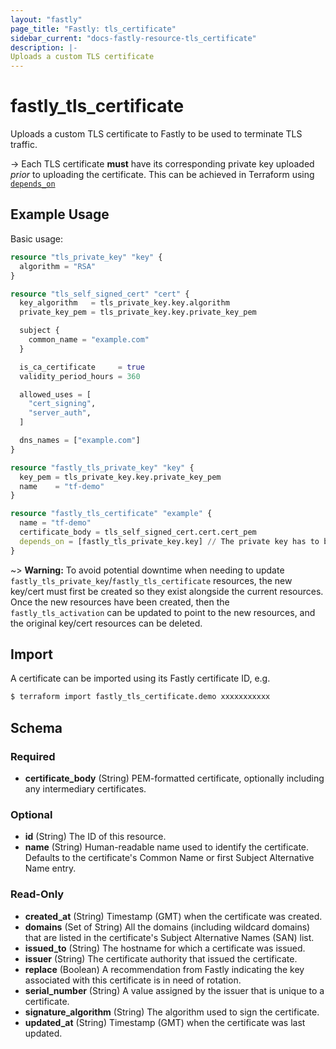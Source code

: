 ```yaml
---
layout: "fastly"
page_title: "Fastly: tls_certificate"
sidebar_current: "docs-fastly-resource-tls_certificate"
description: |-
Uploads a custom TLS certificate
---
```


# fastly_tls_certificate

Uploads a custom TLS certificate to Fastly to be used to terminate TLS traffic.

-> Each TLS certificate **must** have its corresponding private key uploaded _prior_ to uploading the certificate. This
can be achieved in Terraform using [`depends_on`](https://www.terraform.io/docs/configuration/meta-arguments/depends_on.html)

## Example Usage

Basic usage:

```terraform
resource "tls_private_key" "key" {
  algorithm = "RSA"
}

resource "tls_self_signed_cert" "cert" {
  key_algorithm   = tls_private_key.key.algorithm
  private_key_pem = tls_private_key.key.private_key_pem

  subject {
    common_name = "example.com"
  }

  is_ca_certificate     = true
  validity_period_hours = 360

  allowed_uses = [
    "cert_signing",
    "server_auth",
  ]

  dns_names = ["example.com"]
}

resource "fastly_tls_private_key" "key" {
  key_pem = tls_private_key.key.private_key_pem
  name    = "tf-demo"
}

resource "fastly_tls_certificate" "example" {
  name = "tf-demo"
  certificate_body = tls_self_signed_cert.cert.cert_pem
  depends_on = [fastly_tls_private_key.key] // The private key has to be present before the certificate can be uploaded
}
```

~> **Warning:** To avoid potential downtime when needing to update `fastly_tls_private_key`/`fastly_tls_certificate` resources, the new key/cert must first be created so they exist alongside the current resources. Once the new resources have been created, then the `fastly_tls_activation` can be updated to point to the new resources, and the original key/cert resources can be deleted.

## Import

A certificate can be imported using its Fastly certificate ID, e.g.

```sh
$ terraform import fastly_tls_certificate.demo xxxxxxxxxxx
```

<!-- schema generated by tfplugindocs -->
## Schema

### Required

- **certificate_body** (String) PEM-formatted certificate, optionally including any intermediary certificates.

### Optional

- **id** (String) The ID of this resource.
- **name** (String) Human-readable name used to identify the certificate. Defaults to the certificate's Common Name or first Subject Alternative Name entry.

### Read-Only

- **created_at** (String) Timestamp (GMT) when the certificate was created.
- **domains** (Set of String) All the domains (including wildcard domains) that are listed in the certificate's Subject Alternative Names (SAN) list.
- **issued_to** (String) The hostname for which a certificate was issued.
- **issuer** (String) The certificate authority that issued the certificate.
- **replace** (Boolean) A recommendation from Fastly indicating the key associated with this certificate is in need of rotation.
- **serial_number** (String) A value assigned by the issuer that is unique to a certificate.
- **signature_algorithm** (String) The algorithm used to sign the certificate.
- **updated_at** (String) Timestamp (GMT) when the certificate was last updated.
